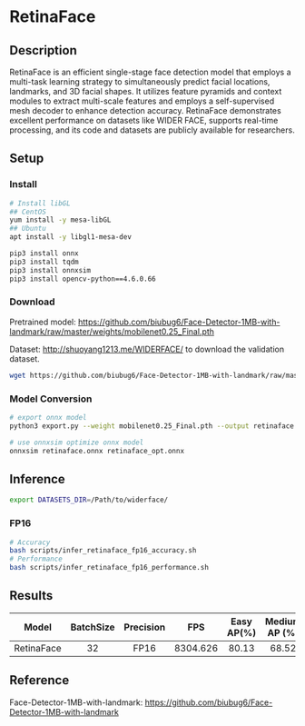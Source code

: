 # RetinaFace

## Description

RetinaFace is an efficient single-stage face detection model that employs a multi-task learning strategy to simultaneously predict facial locations, landmarks, and 3D facial shapes. It utilizes feature pyramids and context modules to extract multi-scale features and employs a self-supervised mesh decoder to enhance detection accuracy. RetinaFace demonstrates excellent performance on datasets like WIDER FACE, supports real-time processing, and its code and datasets are publicly available for researchers.

## Setup

### Install

```bash
# Install libGL
## CentOS
yum install -y mesa-libGL
## Ubuntu
apt install -y libgl1-mesa-dev

pip3 install onnx
pip3 install tqdm
pip3 install onnxsim
pip3 install opencv-python==4.6.0.66
```

### Download

Pretrained model: <https://github.com/biubug6/Face-Detector-1MB-with-landmark/raw/master/weights/mobilenet0.25_Final.pth>

Dataset: <http://shuoyang1213.me/WIDERFACE/> to download the validation dataset.

```bash
wget https://github.com/biubug6/Face-Detector-1MB-with-landmark/raw/master/weights/mobilenet0.25_Final.pth
```

### Model Conversion

```bash
# export onnx model
python3 export.py --weight mobilenet0.25_Final.pth --output retinaface.onnx

# use onnxsim optimize onnx model
onnxsim retinaface.onnx retinaface_opt.onnx
```

## Inference

```bash
export DATASETS_DIR=/Path/to/widerface/
```

### FP16

```bash
# Accuracy
bash scripts/infer_retinaface_fp16_accuracy.sh
# Performance
bash scripts/infer_retinaface_fp16_performance.sh
```

## Results

|   Model    | BatchSize | Precision |   FPS    | Easy AP(%) | Medium AP (%) | Hard AP(%) |
| :--------: | :-------: | :-------: | :------: | :--------: | :-----------: | :--------: |
| RetinaFace |    32     |   FP16    | 8304.626 |   80.13    |     68.52     |   36.59    |

## Reference

Face-Detector-1MB-with-landmark: <https://github.com/biubug6/Face-Detector-1MB-with-landmark>
